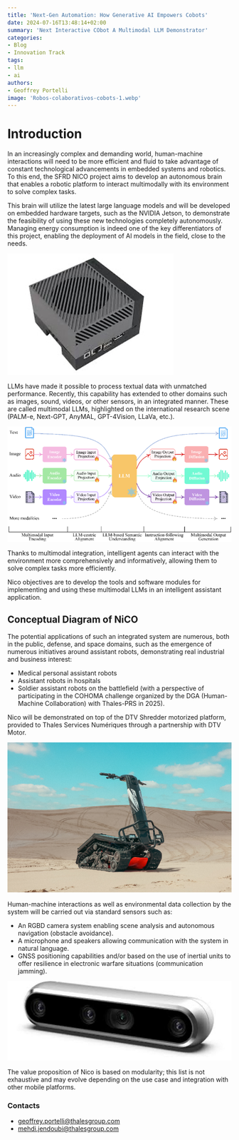 ```yaml
---
title: 'Next-Gen Automation: How Generative AI Empowers Cobots'
date: 2024-07-16T13:48:14+02:00
summary: 'Next Interactive CObot A Multimodal LLM Demonstrator'
categories:
- Blog
- Innovation Track
tags:
- llm
- ai
authors: 
- Geoffrey Portelli
image: 'Robos-colaborativos-cobots-1.webp'
---
```


# Introduction

In an increasingly complex and demanding world, human-machine interactions will need to be more efficient and fluid to take advantage of constant technological advancements in embedded systems and robotics. To this end, the SFRD NICO project aims to develop an autonomous brain that enables a robotic platform to interact multimodally with its environment to solve complex tasks.

This brain will utilize the latest large language models and will be developed on embedded hardware targets, such as the NVIDIA Jetson, to demonstrate the feasibility of using these new technologies completely autonomously. Managing energy consumption is indeed one of the key differentiators of this project, enabling the deployment of AI models in the field, close to the needs.

![Nvidia Jetson Orin AGX](nico_jetson.jpg)


LLMs have made it possible to process textual data with unmatched performance. Recently, this capability has extended to other domains such as images, sound, videos, or other sensors, in an integrated manner. These are called multimodal LLMs, highlighted on the international research scene (PALM-e, Next-GPT, AnyMAL, GPT-4Vision, LLaVa, etc.).

![Multimodal LLM architecture](nico_llm.png)

Thanks to multimodal integration, intelligent agents can interact with the environment more comprehensively and informatively, allowing them to solve complex tasks more efficiently. 

Nico objectives are to develop the tools and software modules for implementing and using these multimodal LLMs in an intelligent assistant application.

## Conceptual Diagram of NiCO

The potential applications of such an integrated system are numerous, both in the public, defense, and space domains, such as the emergence of numerous initiatives around assistant robots, demonstrating real industrial and business interest:

* Medical personal assistant robots
* Assistant robots in hospitals
* Soldier assistant robots on the battlefield (with a perspective of participating in the COHOMA challenge organized by the DGA (Human-Machine Collaboration) with Thales-PRS in 2025).

Nico will be demonstrated  on top of the DTV Shredder motorized platform, provided to Thales Services Numériques through a partnership with DTV Motor.

![DTV Shredder](nico_dtv.png)

Human-machine interactions as well as environmental data collection by the system will be carried out via standard sensors such as:

* An RGBD camera system enabling scene analysis and autonomous navigation (obstacle avoidance).
* A microphone and speakers allowing communication with the system in natural language.
* GNSS positioning capabilities and/or based on the use of inertial units to offer resilience in electronic warfare situations (communication jamming).

![RGBD camera](nico_camera.jpg)

The value proposition of Nico is based on modularity; this list is not exhaustive and may evolve depending on the use case and integration with other mobile platforms.

### Contacts

- geoffrey.portelli@thalesgroup.com
- mehdi.jendoubi@thalesgroup.com


